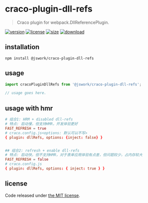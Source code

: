 # craco-plugin-dll-refs
> Craco plugin for webpack.DllReferencePlugin.

[![version][version-image]][version-url]
[![license][license-image]][license-url]
[![size][size-image]][size-url]
[![download][download-image]][download-url]

## installation
```shell
npm install @jswork/craco-plugin-dll-refs
```

## usage
```js
import cracoPluginDllRefs from '@jswork/craco-plugin-dll-refs';

// usage goes here.
```

## usage with hmr
```conf
# 组合1: HRM + disabled dll-refs
# 特点: 启动慢，但支持HMR，开发体验更好
FAST_REFRESH = true
# craco.config.js<options: 默认可以不写>
{ plugin: dllRefs, options: {inject: false} }


## 组合2: refresh + enable dll-refs
# 特点: 启动快，但不支持HMR，对于表单应用体验有点差，但问题较少，占内存较大
FAST_REFRESH = false
# craco.config.js
{ plugin: dllRefs, options: { inject: true } }
```

## license
Code released under [the MIT license](https://github.com/afeiship/craco-plugin-dll-refs/blob/master/LICENSE.txt).

[version-image]: https://img.shields.io/npm/v/@jswork/craco-plugin-dll-refs
[version-url]: https://npmjs.org/package/@jswork/craco-plugin-dll-refs

[license-image]: https://img.shields.io/npm/l/@jswork/craco-plugin-dll-refs
[license-url]: https://github.com/afeiship/craco-plugin-dll-refs/blob/master/LICENSE.txt

[size-image]: https://img.shields.io/bundlephobia/minzip/@jswork/craco-plugin-dll-refs
[size-url]: https://github.com/afeiship/craco-plugin-dll-refs/blob/master/dist/craco-plugin-dll-refs.min.js

[download-image]: https://img.shields.io/npm/dm/@jswork/craco-plugin-dll-refs
[download-url]: https://www.npmjs.com/package/@jswork/craco-plugin-dll-refs
